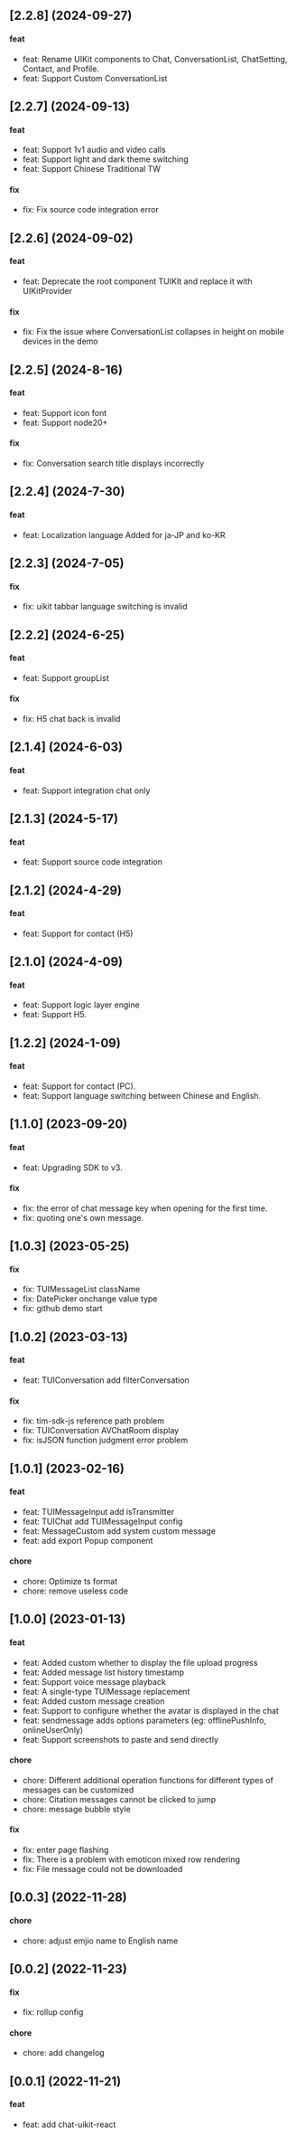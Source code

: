 ## [2.2.8] (2024-09-27)

#### feat
* feat: Rename UIKit components to Chat, ConversationList, ChatSetting, Contact, and Profile.
* feat: Support Custom ConversationList

## [2.2.7] (2024-09-13)

#### feat
* feat: Support 1v1 audio and video calls
* feat: Support light and dark theme switching
* feat: Support Chinese Traditional TW

#### fix
* fix: Fix source code integration error

## [2.2.6] (2024-09-02)

#### feat
* feat: Deprecate the root component TUIKIt and replace it with UIKitProvider

#### fix
* fix: Fix the issue where ConversationList collapses in height on mobile devices in the demo

## [2.2.5] (2024-8-16)

#### feat
* feat: Support icon font
* feat: Support node20+

#### fix
* fix: Conversation search title displays incorrectly

## [2.2.4] (2024-7-30)

#### feat
* feat: Localization language Added for ja-JP and ko-KR

## [2.2.3] (2024-7-05)

#### fix
* fix: uikit tabbar language switching is invalid

## [2.2.2] (2024-6-25)

#### feat
* feat: Support groupList
#### fix
* fix: H5 chat back is invalid

## [2.1.4] (2024-6-03)

#### feat
* feat: Support integration chat only

## [2.1.3] (2024-5-17)

#### feat
* feat: Support source code integration

## [2.1.2] (2024-4-29)

#### feat
* feat: Support for contact (H5)

## [2.1.0] (2024-4-09)

#### feat
* feat: Support logic layer engine
* feat: Support H5.

## [1.2.2] (2024-1-09)

#### feat
* feat: Support for contact (PC).
* feat: Support language switching between Chinese and English.

## [1.1.0] (2023-09-20)

#### feat
* feat: Upgrading SDK to v3.

#### fix
* fix: the error of chat message key when opening for the first time.
* fix: quoting one's own message.


## [1.0.3] (2023-05-25)

#### fix
* fix: TUIMessageList className
* fix: DatePicker onchange value type
* fix: github demo start

## [1.0.2] (2023-03-13)

#### feat
* feat: TUIConversation add filterConversation

#### fix
* fix: tim-sdk-js reference path problem
* fix: TUIConversation AVChatRoom display
* fix: isJSON function judgment error problem

## [1.0.1] (2023-02-16)

#### feat
* feat: TUIMessageInput add isTransmitter
* feat: TUIChat add TUIMessageInput config
* feat: MessageCustom add system custom message
* feat: add export Popup component

#### chore
* chore: Optimize ts format
* chore: remove useless code

## [1.0.0] (2023-01-13)

#### feat
* feat: Added custom whether to display the file upload progress
* feat: Added message list history timestamp
* feat: Support voice message playback
* feat: A single-type TUIMessage replacement
* feat: Added custom message creation
* feat: Support to configure whether the avatar is displayed in the chat
* feat: sendmessage adds options parameters (eg: offlinePushInfo, onlineUserOnly)
* feat: Support screenshots to paste and send directly

#### chore
* chore: Different additional operation functions for different types of messages can be customized
* chore: Citation messages cannot be clicked to jump
* chore: message bubble style

#### fix
* fix: enter page flashing
* fix: There is a problem with emoticon mixed row rendering
* fix: File message could not be downloaded

## [0.0.3] (2022-11-28)

#### chore
* chore: adjust emjio name to English name


## [0.0.2] (2022-11-23)

#### fix
* fix: rollup config

#### chore
* chore: add changelog

## [0.0.1] (2022-11-21)

#### feat
* feat: add chat-uikit-react
